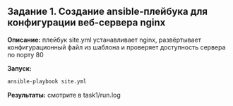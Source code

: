 ## Задание 1. Создание ansible-плейбука для конфигурации веб-сервера nginx

**Описание:** плейбук site.yml устанавливает nginx, развёртывает конфигурационный файл из шаблона и проверяет доступность сервера по порту 80

**Запуск:** 
```bash
ansible-playbook site.yml
```
**Результаты:** смотрите в task1/run.log

